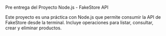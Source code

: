 Pre entrega del Proyecto Node.js - FakeStore API

Este proyecto es una práctica con Node.js que permite consumir la API de FakeStore desde la terminal. Incluye operaciones para listar, consultar, crear y eliminar productos.
